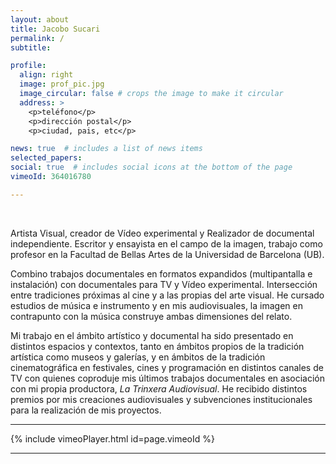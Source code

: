 ```yaml
---
layout: about
title: Jacobo Sucari
permalink: /
subtitle: 

profile:
  align: right
  image: prof_pic.jpg
  image_circular: false # crops the image to make it circular
  address: >
    <p>teléfono</p>
    <p>dirección postal</p>
    <p>ciudad, pais, etc</p>

news: true  # includes a list of news items
selected_papers:
social: true  # includes social icons at the bottom of the page
vimeoId: 364016780

---
```

<br />

Artista Visual, creador de Vídeo experimental y Realizador de documental independiente. Escritor y ensayista en el campo de la imagen, trabajo como profesor en la Facultad de Bellas Artes de la Universidad de Barcelona (UB).

Combino trabajos documentales en formatos expandidos (multipantalla e instalación) con documentales para TV y Vídeo experimental. Intersección entre tradiciones próximas al cine y a las propias del arte visual. He cursado estudios de música e instrumento y en mis audiovisuales, la imagen en contrapunto con la música construye ambas dimensiones del relato.

Mi trabajo en el ámbito artístico y documental ha sido presentado en distintos espacios y contextos, tanto en ámbitos propios de la tradición artística como museos y galerías, y en ámbitos de la tradición cinematográfica en festivales, cines y programación en distintos canales de TV con quienes coproduje mis últimos trabajos documentales en asociación con mi propia productora, _La Trinxera Audiovisual_. He recibido distintos premios por mis creaciones audiovisuales y subvenciones institucionales para la realización de mis proyectos.
<hr />


{% include vimeoPlayer.html id=page.vimeoId %}
<hr />




